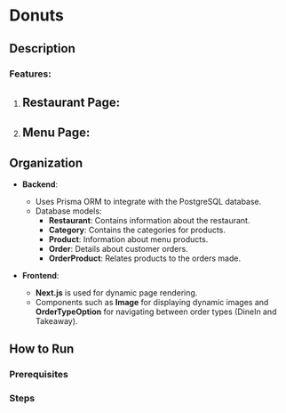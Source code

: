 # Donuts

## Description

### Features:

1. **Restaurant Page**:
    - 

2. **Menu Page**:
    - 

## Organization

- **Backend**: 
  - Uses Prisma ORM to integrate with the PostgreSQL database.
  - Database models:
    - **Restaurant**: Contains information about the restaurant.
    - **Category**: Contains the categories for products.
    - **Product**: Information about menu products.
    - **Order**: Details about customer orders.
    - **OrderProduct**: Relates products to the orders made.

- **Frontend**:
  - **Next.js** is used for dynamic page rendering.
  - Components such as **Image** for displaying dynamic images and **OrderTypeOption** for navigating between order types (DineIn and Takeaway).

## How to Run

### Prerequisites

### Steps